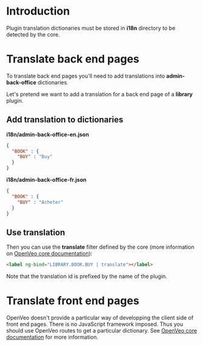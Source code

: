 # Introduction

Plugin translation dictionaries must be stored in **i18n** directory to be detected by the core.

# Translate back end pages

To translate back end pages you'll need to add translations into **admin-back-office** dictionaries.

Let's pretend we want to add a translation for a back end page of a **library** plugin.

## Add translation to dictionaries

**i18n/admin-back-office-en.json**

```json
{
  "BOOK" : {
    "BUY" : "Buy"
  }
}
```

**i18n/admin-back-office-fr.json**

```json
{
  "BOOK" : {
    "BUY" : "Acheter"
  }
}
```

## Use translation

Then you can use the **translate** filter defined by the core (more information on [OpenVeo core documentation](https://github.com/veo-labs/openveo-core)):

```html
<label ng-bind="LIBRARY.BOOK.BUY | translate"></label>
```

Note that the translation id is prefixed by the name of the plugin.

# Translate front end pages

OpenVeo doesn't provide a particular way of developping the client side of front end pages. There is no JavaScript framework imposed. Thus you should use OpenVeo routes to get a particular dictionary. See [OpenVeo core documentation](https://github.com/veo-labs/openveo-core) for more information.
